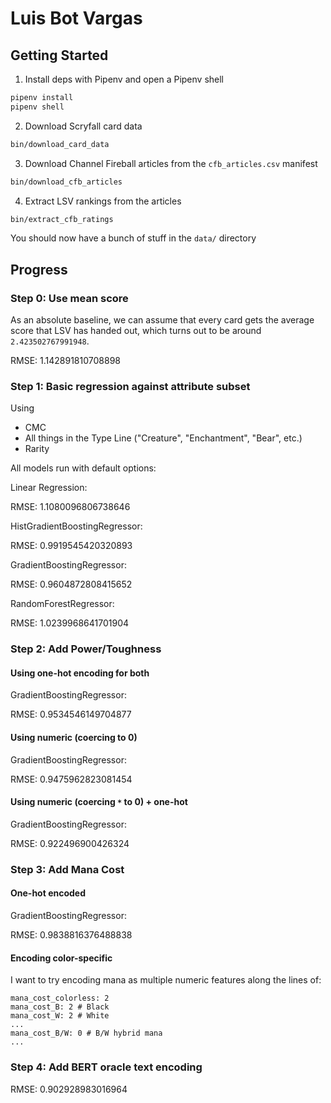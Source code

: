 # Luis Bot Vargas

## Getting Started

1. Install deps with Pipenv and open a Pipenv shell

```bash
pipenv install
pipenv shell
```

2. Download Scryfall card data

```bash
bin/download_card_data
```

3. Download Channel Fireball articles from the `cfb_articles.csv` manifest

```bash
bin/download_cfb_articles
```

4. Extract LSV rankings from the articles

```bash
bin/extract_cfb_ratings
```

You should now have a bunch of stuff in the `data/` directory


## Progress

### Step 0: Use mean score

As an absolute baseline, we can assume that every card gets the average score
that LSV has handed out, which turns out to be around `2.423502767991948`.


RMSE: 1.142891810708898


### Step 1: Basic regression against attribute subset

Using

- CMC
- All things in the Type Line ("Creature", "Enchantment", "Bear", etc.)
- Rarity


All models run with default options:

Linear Regression:

RMSE: 1.1080096806738646

HistGradientBoostingRegressor:

RMSE: 0.9919545420320893

GradientBoostingRegressor:

RMSE: 0.9604872808415652

RandomForestRegressor:

RMSE: 1.0239968641701904


### Step 2: Add Power/Toughness


#### Using one-hot encoding for both

GradientBoostingRegressor:

RMSE: 0.9534546149704877

#### Using numeric (coercing to 0)

GradientBoostingRegressor:

RMSE: 0.9475962823081454

#### Using numeric (coercing `*` to 0) + one-hot

GradientBoostingRegressor:

RMSE: 0.922496900426324

### Step 3: Add Mana Cost

#### One-hot encoded

GradientBoostingRegressor:

RMSE: 0.9838816376488838

#### Encoding color-specific

I want to try encoding mana as multiple numeric features along the lines of:

```
mana_cost_colorless: 2
mana_cost_B: 2 # Black
mana_cost_W: 2 # White
...
mana_cost_B/W: 0 # B/W hybrid mana
...
```

### Step 4: Add BERT oracle text encoding

RMSE: 0.902928983016964
